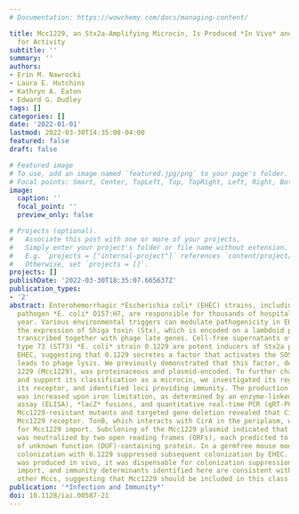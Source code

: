 ```yaml
---
# Documentation: https://wowchemy.com/docs/managing-content/

title: Mcc1229, an Stx2a-Amplifying Microcin, Is Produced *In Vivo* and Requires CirA
  for Activity
subtitle: ''
summary: ''
authors:
- Erin M. Nawrocki
- Laura E. Hutchins
- Kathryn A. Eaton
- Edward G. Dudley
tags: []
categories: []
date: '2022-01-01'
lastmod: 2022-03-30T14:35:08-04:00
featured: false
draft: false

# Featured image
# To use, add an image named `featured.jpg/png` to your page's folder.
# Focal points: Smart, Center, TopLeft, Top, TopRight, Left, Right, BottomLeft, Bottom, BottomRight.
image:
  caption: ''
  focal_point: ''
  preview_only: false

# Projects (optional).
#   Associate this post with one or more of your projects.
#   Simply enter your project's folder or file name without extension.
#   E.g. `projects = ["internal-project"]` references `content/project/deep-learning/index.md`.
#   Otherwise, set `projects = []`.
projects: []
publishDate: '2022-03-30T18:35:07.665637Z'
publication_types:
- '2'
abstract: Enterohemorrhagic *Escherichia coli* (EHEC) strains, including the foodborne
  pathogen *E. coli* O157:H7, are responsible for thousands of hospitalizations each
  year. Various environmental triggers can modulate pathogenicity in EHEC by inducing
  the expression of Shiga toxin (Stx), which is encoded on a lambdoid prophage and
  transcribed together with phage late genes. Cell-free supernatants of the sequence
  type 73 (ST73) *E. coli* strain 0.1229 are potent inducers of Stx2a production in
  EHEC, suggesting that 0.1229 secretes a factor that activates the SOS response and
  leads to phage lysis. We previously demonstrated that this factor, designated microcin
  1229 (Mcc1229), was proteinaceous and plasmid-encoded. To further characterize Mcc1229
  and support its classification as a microcin, we investigated its regulation, determined
  its receptor, and identified loci providing immunity. The production of Mcc1229
  was increased upon iron limitation, as determined by an enzyme-linked immunosorbent
  assay (ELISA), *lacZ* fusions, and quantitative real-time PCR (qRT-PCR). Spontaneous
  Mcc1229-resistant mutants and targeted gene deletion revealed that CirA was the
  Mcc1229 receptor. TonB, which interacts with CirA in the periplasm, was also essential
  for Mcc1229 import. Subcloning of the Mcc1229 plasmid indicated that Mcc activity
  was neutralized by two open reading frames (ORFs), each predicted to encode a domain
  of unknown function (DUF)-containing protein. In a germfree mouse model of infection,
  colonization with 0.1229 suppressed subsequent colonization by EHEC. Although Mcc1229
  was produced in vivo, it was dispensable for colonization suppression. The regulation,
  import, and immunity determinants identified here are consistent with features of
  other Mccs, suggesting that Mcc1229 should be included in this class of small molecules.
publication: '*Infection and Immunity*'
doi: 10.1128/iai.00587-21
---
```

